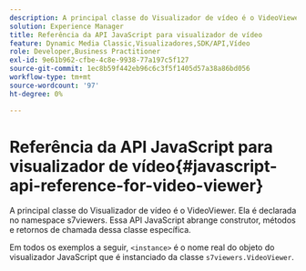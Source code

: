 ```yaml
---
description: A principal classe do Visualizador de vídeo é o VideoViewer. Ela é declarada no namespace s7viewers. Essa API JavaScript abrange construtor, métodos e retornos de chamada dessa classe específica.
solution: Experience Manager
title: Referência da API JavaScript para visualizador de vídeo
feature: Dynamic Media Classic,Visualizadores,SDK/API,Vídeo
role: Developer,Business Practitioner
exl-id: 9e61b962-cfbe-4c8e-9938-77a197c5f127
source-git-commit: 1ec8b59f442eb96c6c3f5f1405d57a38a86bd056
workflow-type: tm+mt
source-wordcount: '97'
ht-degree: 0%

---
```


# Referência da API JavaScript para visualizador de vídeo{#javascript-api-reference-for-video-viewer}

A principal classe do Visualizador de vídeo é o VideoViewer. Ela é declarada no namespace s7viewers. Essa API JavaScript abrange construtor, métodos e retornos de chamada dessa classe específica.

Em todos os exemplos a seguir, `<instance>` é o nome real do objeto do visualizador JavaScript que é instanciado da classe `s7viewers.VideoViewer`.
